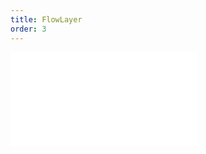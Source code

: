 ```yaml
---
title: FlowLayer
order: 3
---
```


<embed src="@/docs/api/composite-layers/flow-layer.zh.md"></embed>
